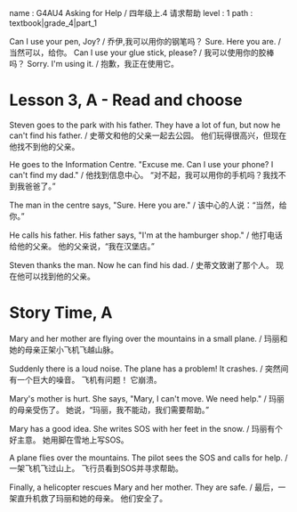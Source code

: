 name : G4AU4 Asking for Help / 四年级上.4 请求帮助
level : 1
path : textbook|grade_4|part_1

Can I use your pen, Joy? / 乔伊,我可以用你的钢笔吗？
Sure. Here you are. /  当然可以，给你。
Can I use your glue stick, please? / 我可以使用你的胶棒吗？
Sorry. I'm using it. / 抱歉，我正在使用它。

# Lesson 3, A - Read and choose

Steven goes to the park with his father. They have a lot of fun, but now he can't find his father. / 史蒂文和他的父亲一起去公园。 他们玩得很高兴，但现在他找不到他的父亲。

He goes to the Information Centre. "Excuse me. Can I use your phone? I can't find my dad." / 他找到信息中心。 “对不起，我可以用你的手机吗？我找不到我爸爸了。”

The man in the centre says, "Sure. Here you are." / 该中心的人说：“当然，给你。”

He calls his father. His father says, "I'm at the hamburger shop." / 他打电话给他的父亲。 他的父亲说，“我在汉堡店。”

Steven thanks the man. Now he can find his dad. / 史蒂文致谢了那个人。 现在他可以找到他的父亲。

# Story Time, A

Mary and her mother are flying over the mountains in a small plane. / 玛丽和她的母亲正架小飞机飞越山脉。

Suddenly there is a loud noise. The plane has a problem! It crashes. / 突然间有一个巨大的噪音。 飞机有问题！ 它崩溃。

Mary's mother is hurt. She says, "Mary, I can't move. We need help." / 玛丽的母亲受伤了。 她说，“玛丽，我不能动，我们需要帮助。”

Mary has a good idea. She writes SOS with her feet in the snow. / 玛丽有个好主意。 她用脚在雪地上写SOS。

A plane flies over the mountains. The pilot sees the SOS and calls for help. / 一架飞机飞过山上。 飞行员看到SOS并寻求帮助。

Finally, a helicopter rescues Mary and her mother. They are safe. / 最后，一架直升机救了玛丽和她的母亲。 他们安全了。
